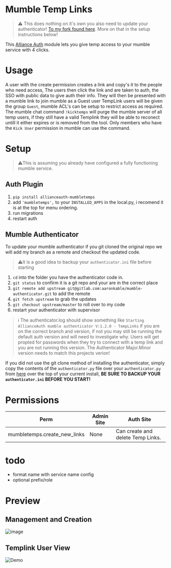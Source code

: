 # Mumble Temp Links

> ⚠️ This does nothing on it's own you also need to update your authenticator! [To my fork found here](https://gitlab.com/aaronkable/mumble-authenticator). More on that in the setup instructions below!

This [Alliance Auth](https://gitlab.com/allianceauth/allianceauth) module lets you give temp access to your mumble service with 4 clicks.

# Usage
A user with the create permission creates a link and copy's it to the people who need access,
The users then click the link and are taken to auth, the SSO with public data to give auth their info.
They will then be presented with a mumble link to join mumble as a Guest user
TempLink users will be given the group `Guest`, mumble ACL's can be setup to restrict access as required.
The mumble chat command `!kicktemps` will purge the mumble server of all temp users, if they still have a valid Templink they will be able to reconect untill it either expires or is removed from the tool. Only members who have the `Kick User` permission in mumble can use the command.

# Setup
> ⚠️This is assuming you already have configured a fully functioning mumble service.
## Auth Plugin
1. `pip install allianceauth-mumbletemps`
2. add `'mumbletemps',` to your `INSTALLED_APPS` in the local.py, i recomend it is at the top for menu ordering.
3. run migrations
4. restart auth

## Mumble Authenticator
To update your mumble authenticator if you git cloned the original repo we will add my branch as a remote and checkout the updated code.
> ⚠️It is a good idea to backup your `authenticator.ini` file before starting
1. `cd` into the folder you have the authenticator code in.
2. `git status` to confirm it is a git repo and your are in the correct place
3. `git remote add upstream git@gitlab.com:aaronkable/mumble-authenticator.git` to add the remote
4. `git fetch upstream` to grab the updates
5. `git checkout upstream/master` to roll over to my code
6. restart your authenticator with supervisor
> ℹ️ The authenticator.log should show something like 
> `Starting AllianceAuth mumble authenticator V:1.2.0 - TempLinks` 
> if you are on the correct branch and version, if not you may still be running the default auth version and will need to investigate why. Users will get propted for passwords when they try to connect with a temp link and you are not running this version. 
> The Authenticator Major.Minor version needs to match this projects verion!

If you did not use the git clone method of installing the authenticator, simply copy the contents of the `authenticator.py` file over your `authenticator.py` from [here](https://gitlab.com/aaronkable/mumble-authenticator) over the top of your current install, **BE SURE TO BACKUP YOUR `authenticator.ini` BEFORE YOU START!**

# Permissions
Perm | Admin Site	 | Auth Site 
 --- | --- | --- 
mumbletemps.create_new_links | None | Can create and delete Temp Links.

# todo
* format name with service name config
* optional prefix/role

# Preview
## Management and Creation
![image](https://i.imgur.com/Jl2ihH2.png)
## Templink User View
![Demo](https://i.imgur.com/o072d4T.png)

